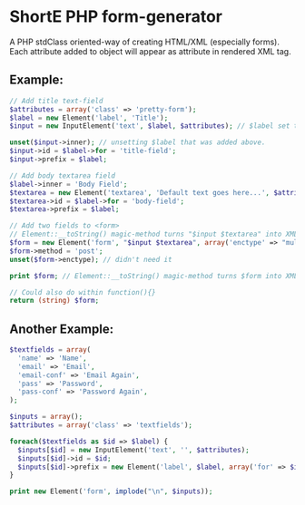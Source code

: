 ShortE PHP form-generator
===============================

A PHP stdClass oriented-way of creating HTML/XML (especially forms). 
Each attribute added to object will appear as attribute in rendered XML tag.


## Example: 
```php
// Add title text-field
$attributes = array('class' => 'pretty-form');
$label = new Element('label', 'Title');
$input = new InputElement('text', $label, $attributes); // $label set to $input->inner

unset($input->inner); // unsetting $label that was added above.
$input->id = $label->for = 'title-field';
$input->prefix = $label;

// Add body textarea field
$label->inner = 'Body Field';
$textarea = new Element('textarea', 'Default text goes here...', $attributes);
$textarea->id = $label->for = 'body-field';
$textarea->prefix = $label;

// Add two fields to <form>
// Element::__toString() magic-method turns "$input $textarea" into XML =)
$form = new Element('form', "$input $textarea", array('enctype' => "multipart/form-data"));
$form->method = 'post';
unset($form->enctype); // didn't need it

print $form; // Element::__toString() magic-method turns $form into XML =)

// Could also do within function(){}
return (string) $form;
```


## Another Example:
```php
$textfields = array(
  'name' => 'Name',
  'email' => 'Email',
  'email-conf' => 'Email Again',
  'pass' => 'Password',
  'pass-conf' => 'Password Again',
);

$inputs = array();
$attributes = array('class' => 'textfields');

foreach($textfields as $id => $label) {
  $inputs[$id] = new InputElement('text', '', $attributes);
  $inputs[$id]->id = $id;
  $inputs[$id]->prefix = new Element('label', $label, array('for' => $id));
}

print new Element('form', implode("\n", $inputs));
```
